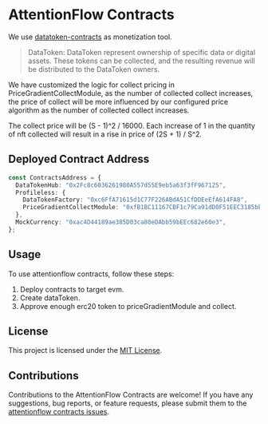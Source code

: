 # AttentionFlow Contracts

We use [datatoken-contracts](https://github.com/dataverse-os/datatoken-contracts) as monetization tool.
> DataToken: DataToken represent ownership of specific data or digital assets. These tokens can be collected, and the resulting revenue will be distributed to the DataToken owners.


We have customized the logic for collect pricing in PriceGradientCollectModule, as the number of collected collect increases, the price of collect will be more influenced by our configured price algorithm as the number of collected collect increases.

The collect price will be (S - 1)^2 / 16000. Each increase of 1 in the quantity of nft collected will result in a rise in price of (2S + 1) / S^2.

## Deployed Contract Address
```ts
const ContractsAddress = {
  DataTokenHub: "0x2Fc8c6036261980A557d55E9eb5a63f3fF967125",
  Profileless: {
    DataTokenFactory: "0xc6FfA71615d1C77F226ABdA51CfDDEeEfA614FA8",
    PriceGradientCollectModule: "0xfB1BC11167CBF1c79Ca91dD0F51EEC3185bb7697",
  },
  MockCurrency: "0xac4D44189ae385D03ca80eDAbb59bEEc682e60e3",
};
```

## Usage

To use attentionflow contracts, follow these steps:

1. Deploy contracts to target evm.
2. Create dataToken.
3. Approve enough erc20 token to priceGradientModule and collect.

## License

This project is licensed under the [MIT License](LICENSE).

## Contributions

Contributions to the AttentionFlow Contracts are welcome! If you have any suggestions, bug reports, or feature requests, please submit them to the [attentionflow contracts issues](https://github.com/AttentionFlow/attentionflow-contracts/issues).